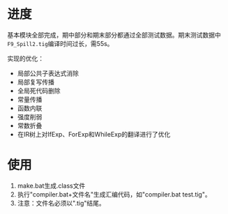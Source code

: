 # 进度 #

基本模块全部完成，期中部分和期末部分都通过全部测试数据。期末测试数据中`F9_Spill2.tig`编译时间过长，需55s。

实现的优化：
  * 局部公共子表达式消除
  * 局部复写传播
  * 全局死代码删除
  * 常量传播
  * 函数内联
  * 强度削弱
  * 常数折叠
  * 在IR树上对IfExp、ForExp和WhileExp的翻译进行了优化

# 使用 #
  1. make.bat生成.class文件
  1. 执行"compiler.bat+文件名"生成汇编代码，如"compiler.bat test.tig"。
  1. 注意：文件名必须以".tig"结尾。